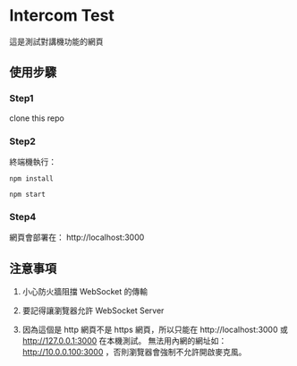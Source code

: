 # Intercom Test

這是測試對講機功能的網頁

## 使用步驟

### Step1

clone this repo

### Step2

終端機執行：

`npm install`

`npm start`

### Step4

網頁會部署在：
http://localhost:3000

## 注意事項

1. 小心防火牆阻擋 WebSocket 的傳輸

2. 要記得讓瀏覽器允許 WebSocket Server

3. 因為這個是 http 網頁不是 https 網頁，所以只能在 http://localhost:3000 或 http://127.0.0.1:3000 在本機測試。
   無法用內網的網址如： http://10.0.0.100:3000 ，否則瀏覽器會強制不允許開啟麥克風。
